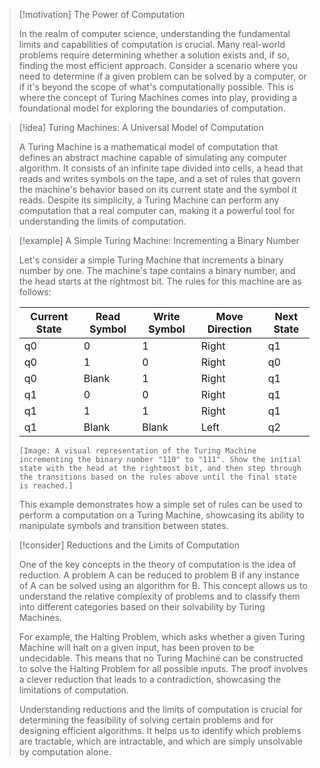 > [!motivation] The Power of Computation
> 
> In the realm of computer science, understanding the fundamental limits and capabilities of computation is crucial. Many real-world problems require determining whether a solution exists and, if so, finding the most efficient approach. Consider a scenario where you need to determine if a given problem can be solved by a computer, or if it's beyond the scope of what's computationally possible. This is where the concept of Turing Machines comes into play, providing a foundational model for exploring the boundaries of computation.

> [!idea] Turing Machines: A Universal Model of Computation
> 
> A Turing Machine is a mathematical model of computation that defines an abstract machine capable of simulating any computer algorithm. It consists of an infinite tape divided into cells, a head that reads and writes symbols on the tape, and a set of rules that govern the machine's behavior based on its current state and the symbol it reads. Despite its simplicity, a Turing Machine can perform any computation that a real computer can, making it a powerful tool for understanding the limits of computation.

> [!example] A Simple Turing Machine: Incrementing a Binary Number
> 
> Let's consider a simple Turing Machine that increments a binary number by one. The machine's tape contains a binary number, and the head starts at the rightmost bit. The rules for this machine are as follows:
> 
> | Current State | Read Symbol | Write Symbol | Move Direction | Next State |
> |---------------|-------------|--------------|----------------|------------|
> | q0            | 0           | 1            | Right          | q1         |
> | q0            | 1           | 0            | Right          | q0         |
> | q0            | Blank       | 1            | Right          | q1         |
> | q1            | 0           | 0            | Right          | q1         |
> | q1            | 1           | 1            | Right          | q1         |
> | q1            | Blank       | Blank        | Left           | q2         |
> 
> ```
> [Image: A visual representation of the Turing Machine incrementing the binary number "110" to "111". Show the initial state with the head at the rightmost bit, and then step through the transitions based on the rules above until the final state is reached.]
> ```
> 
> This example demonstrates how a simple set of rules can be used to perform a computation on a Turing Machine, showcasing its ability to manipulate symbols and transition between states.

> [!consider] Reductions and the Limits of Computation
> 
> One of the key concepts in the theory of computation is the idea of reduction. A problem A can be reduced to problem B if any instance of A can be solved using an algorithm for B. This concept allows us to understand the relative complexity of problems and to classify them into different categories based on their solvability by Turing Machines.
> 
> For example, the Halting Problem, which asks whether a given Turing Machine will halt on a given input, has been proven to be undecidable. This means that no Turing Machine can be constructed to solve the Halting Problem for all possible inputs. The proof involves a clever reduction that leads to a contradiction, showcasing the limitations of computation.
> 
> Understanding reductions and the limits of computation is crucial for determining the feasibility of solving certain problems and for designing efficient algorithms. It helps us to identify which problems are tractable, which are intractable, and which are simply unsolvable by computation alone.